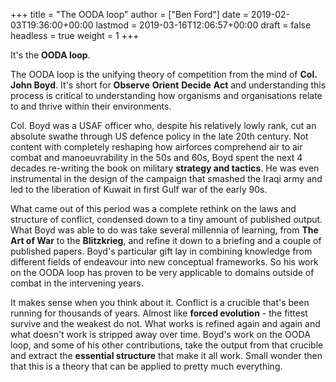 +++
title = "The OODA loop"
author = ["Ben Ford"]
date = 2019-02-03T19:36:00+00:00
lastmod = 2019-03-16T12:06:57+00:00
draft = false
headless = true
weight = 1
+++

It's the **OODA loop**.

The OODA loop is the unifying theory of competition from the mind of **Col. John
Boyd**. It's short for **Observe** **Orient** **Decide** **Act** and understanding this
process is critical to understanding how organisms and organisations relate to
and thrive within their environments.

Col. Boyd was a USAF officer who, despite his relatively lowly rank, cut an
absolute swathe through US defence policy in the late 20th century. Not content
with completely reshaping how airforces comprehend air to air combat and
manoeuvrability in the 50s and 60s, Boyd spent the next 4 decades re-writing the
book on military **strategy and tactics**. He was even instrumental in the design of
the campaign that smashed the Iraqi army and led to the liberation of Kuwait in
first Gulf war of the early 90s.

What came out of this period was a complete rethink on the laws and structure of
conflict, condensed down to a tiny amount of published output. What Boyd was able
to do was take several millennia of learning, from **The Art of War** to the
**Blitzkrieg**, and refine it down to a briefing and a couple of published papers.
Boyd's particular gift lay in combining knowledge from different fields of
endeavour into new conceptual frameworks. So his work on the OODA loop has
proven to be very applicable to domains outside of combat in the intervening
years.

It makes sense when you think about it. Conflict is a crucible that's been
running for thousands of years. Almost like **forced evolution** - the fittest
survive and the weakest do not. What works is refined again and again and what
doesn't work is stripped away over time. Boyd's work on the OODA loop, and some
of his other contributions, take the output from that crucible and extract the
**essential structure** that make it all work. Small wonder then that this is a theory
that can be applied to pretty much everything.
